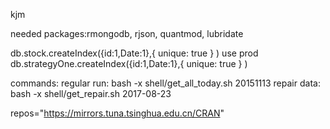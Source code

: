 kjm

needed packages:rmongodb, rjson, quantmod, lubridate


db.stock.createIndex({id:1,Date:1},{ unique: true } )
use prod
db.strategyOne.createIndex({id:1,Date:1},{ unique: true } )

commands:
regular run: bash -x shell/get_all_today.sh 20151113
repair data: bash -x shell/get_repair.sh 2017-08-23

repos="https://mirrors.tuna.tsinghua.edu.cn/CRAN"
